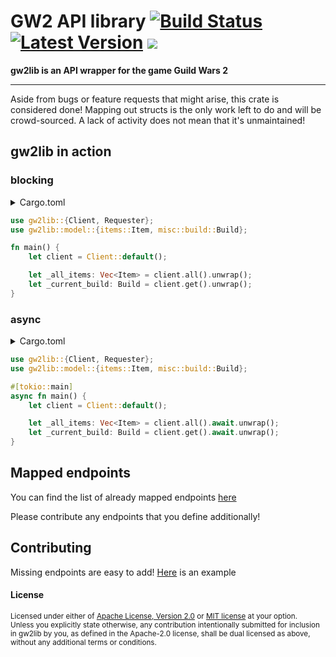 # GW2 API library [![Build Status](https://img.shields.io/github/workflow/status/greaka/gw2lib/integration_test/master)](https://github.com/greaka/gw2lib/actions/workflows/integration_test.yml) [![Latest Version](https://img.shields.io/crates/v/gw2lib-model.svg)](https://crates.io/crates/gw2lib) [![](https://img.shields.io/static/v1?label=Get%20Help&message=on%20Discord&style=flat&color=5865f2&labelColor=555&logo=discord&logoColor=fff)](https://discord.gg/bF7Mg38yrx)

**gw2lib is an API wrapper for the game Guild Wars 2**

---

Aside from bugs or feature requests that might arise, this crate is considered done!
Mapping out structs is the only work left to do and will be crowd-sourced.
A lack of activity does not mean that it's unmaintained!

## gw2lib in action

### blocking

<details>
<summary>Cargo.toml</summary>

```toml
[dependencies.gw2lib]
version = "1.0.0"
features = ["blocking"]
```
</details>

```rust
use gw2lib::{Client, Requester};
use gw2lib::model::{items::Item, misc::build::Build};

fn main() {
    let client = Client::default();

    let _all_items: Vec<Item> = client.all().unwrap();
    let _current_build: Build = client.get().unwrap();
}
```

### async

<details>
<summary>Cargo.toml</summary>

```toml
[dependencies.gw2lib]
version = "1.0.0"
```
</details>

```rust
use gw2lib::{Client, Requester};
use gw2lib::model::{items::Item, misc::build::Build};

#[tokio::main]
async fn main() {
    let client = Client::default();

    let _all_items: Vec<Item> = client.all().await.unwrap();
    let _current_build: Build = client.get().await.unwrap();
}
```

## Mapped endpoints

You can find the list of already mapped endpoints [here](https://github.com/greaka/gw2lib/blob/master/model/README.md)

Please contribute any endpoints that you define additionally!

## Contributing

Missing endpoints are easy to add! [Here](https://github.com/greaka/gw2lib/commit/bcb0bd3e99f135f54fb01d088714ce8471a56d86) is an example

#### License

<sup>
Licensed under either of <a href="LICENSE-APACHE">Apache License, Version
2.0</a> or <a href="LICENSE-MIT">MIT license</a> at your option.
</sup>

<br>

<sub>
Unless you explicitly state otherwise, any contribution intentionally submitted
for inclusion in gw2lib by you, as defined in the Apache-2.0 license, shall be
dual licensed as above, without any additional terms or conditions.
</sub>
